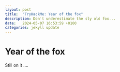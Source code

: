 ```yaml
---
layout: post
title:  "TryHackMe: Year of the fox"
description: Don't underestimate the sly old fox...
date:   2024-05-07 16:53:59 +0100
categories: jekyll update
---
```


# Year of the fox

Still on it ....
